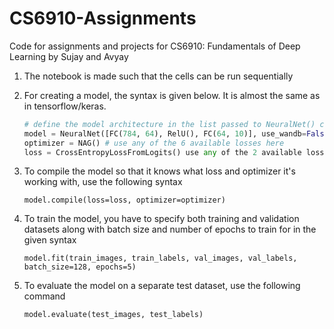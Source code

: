 # CS6910-Assignments
Code for assignments and projects for CS6910: Fundamentals of Deep Learning by Sujay and Avyay

1. The notebook is made such that the cells can be run sequentially

2. For creating a model, the syntax is given below. It is almost the same as in tensorflow/keras.

    ```python
    # define the model architecture in the list passed to NeuralNet() class
    model = NeuralNet([FC(784, 64), RelU(), FC(64, 10)], use_wandb=False)
    optimizer = NAG() # use any of the 6 available losses here
    loss = CrossEntropyLossFromLogits() use any of the 2 available losses
    ```

3. To compile the model so that it knows what loss and optimizer it's working with, use the following syntax

    `model.compile(loss=loss, optimizer=optimizer)`

4. To train the model, you have to specify both training and validation datasets along with batch size and number of    epochs to train for in the given syntax

    `model.fit(train_images, train_labels, val_images, val_labels, batch_size=128, epochs=5)`

5. To evaluate the model on a separate test dataset, use the following command

    `model.evaluate(test_images, test_labels)`